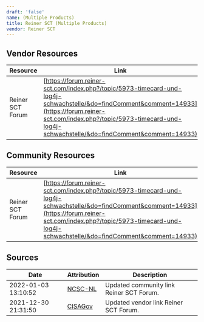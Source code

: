 ```yaml
---
draft: 'false'
name: (Multiple Products)
title: Reiner SCT (Multiple Products)
vendor: Reiner SCT
---
```


## Vendor Resources
| Resource | Link |
| --- | --- |
| Reiner SCT Forum | [https://forum.reiner-sct.com/index.php?/topic/5973-timecard-und-log4j-schwachstelle/&do=findComment&comment=14933](https://forum.reiner-sct.com/index.php?/topic/5973-timecard-und-log4j-schwachstelle/&do=findComment&comment=14933) |

## Community Resources
| Resource | Link |
| --- | --- |
| Reiner SCT Forum | [https://forum.reiner-sct.com/index.php?/topic/5973-timecard-und-log4j-schwachstelle/&do=findComment&comment=14933](https://forum.reiner-sct.com/index.php?/topic/5973-timecard-und-log4j-schwachstelle/&do=findComment&comment=14933) |


## Sources
| Date | Attribution | Description |
| --- | --- | --- |
| 2022-01-03 13:10:52 | [NCSC-NL](https://github.com/NCSC-NL/log4shell/blob/main/software/README.md) | Updated community link Reiner SCT Forum.  |
| 2021-12-30 21:31:50 | [CISAGov](https://raw.githubusercontent.com/cisagov/log4j-affected-db/develop/README.md) | Updated vendor link Reiner SCT Forum.  |
